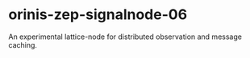 # orinis-zep-signalnode-06
An experimental lattice-node for distributed observation and message caching.
